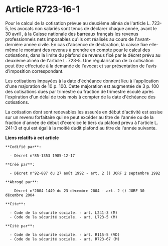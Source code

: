 # Article R723-16-1

Pour le calcul de la cotisation prévue au deuxième alinéa de l'article L. 723-5, les avocats non salariés sont tenus de
déclarer chaque année, avant le 30 avril    , à la Caisse nationale des barreaux français les revenus professionnels nets
imposables qu'ils ont réalisés au cours de l'avant-dernière année civile. En cas d'absence de déclaration, la caisse fixe
elle-même le montant des revenus à prendre en compte pour le calcul des cotisations, dans la limite du plafond de revenus
fixé par le décret prévu au deuxième alinéa de l'article L. 723-5. Une régularisation de la cotisation peut être effectuée à
la demande de l'avocat et sur présentation de l'avis d'imposition correspondant. 

Les cotisations impayées à la date d'échéance donnent lieu à l'application d'une majoration de 10 p. 100. Cette majoration
est augmentée de 3 p. 100 des cotisations dues par trimestre ou fraction de trimestre écoulé après l'expiration d'un délai de
trois mois à compter de la date d'échéance des cotisations. 

La cotisation dont sont redevables les assurés en début d'activité est assise sur un revenu forfaitaire qui ne peut excéder
au titre de l'année ou de la fraction d'année de début d'exercice le tiers du plafond prévu à l'article L. 241-3 et qui est
égal à la moitié dudit plafond au titre de l'année suivante.

**Liens relatifs à cet article**

	**Codifié par**:

	  - Décret n°85-1353 1985-12-17

	**Créé par**:

	  - Décret n°92-887 du 27 août 1992 - art. 2 () JORF 2 septembre 1992

	**Abrogé par**:

	  - Décret n°2004-1449 du 23 décembre 2004 - art. 2 () JORF 30 décembre 2004

	**Cite**:

	  - Code de la sécurité sociale. - art. L241-3 (M)
	  - Code de la sécurité sociale. - art. L723-5 (M)

	**Cité par**:

	  - Code de la sécurité sociale. - art. R115-5 (VD)
	  - Code de la sécurité sociale. - art. R723-67 (M)

